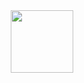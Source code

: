 <div id="header" align="center">
  <img src="https://media.giphy.com/media/eKDp7xvUdbCrC/giphy.gif" width="100"/>
</div>


<!--
**4erdenko/4erdenko** is a ✨ _special_ ✨ repository because its `README.md` (this file) appears on your GitHub profile.

Here are some ideas to get you started:

- 🔭 I’m currently working on ...
- 🌱 I’m currently learning ...
- 👯 I’m looking to collaborate on ...
- 🤔 I’m looking for help with ...
- 💬 Ask me about ...
- 📫 How to reach me: ...
- 😄 Pronouns: ...
- ⚡ Fun fact: ...
-->

